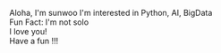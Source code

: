Aloha, I'm sunwoo
I'm interested in Python, AI, BigData  
Fun Fact: I'm not solo  
I love you!  
Have a fun !!!